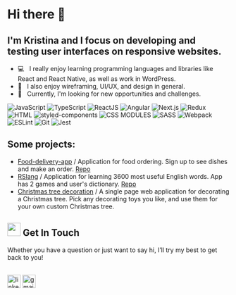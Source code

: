 # Hi there 👋

## I'm Kristina and I focus on developing and testing user interfaces on responsive websites. 
- 💻 &nbsp; I really enjoy learning programming languages and libraries like React and React Native, as well as work in WordPress.
- 🦄 &nbsp; I also enjoy wireframing, UI/UX, and design in general. 
- 🚀 &nbsp; Currently, I'm looking for new opportunities and challenges. 

![JavaScript](https://img.shields.io/badge/-JavaScript-0D1117?style=for-the-badge&logo=JavaScript)
![TypeScript](https://img.shields.io/badge/-TypeScript-0D1117?style=for-the-badge&logo=TypeScript)
![ReactJS](https://img.shields.io/badge/-ReactJS-0D1117?style=for-the-badge&logo=React)
![Angular](https://img.shields.io/badge/-Angular-0D1117?style=for-the-badge&logo=Angular)
![Next.js](https://img.shields.io/badge/-Next.js-0D1117?style=for-the-badge&logo=Next.js)
![Redux](https://img.shields.io/badge/-Redux-0D1117?style=for-the-badge&logo=Redux)
![HTML](https://img.shields.io/badge/-HTML-0D1117?style=for-the-badge&logo=html5)
![styled-components](https://img.shields.io/badge/-Styled_Component-0D1117?style=for-the-badge&logo=styled%20components)
![CSS MODULES](https://img.shields.io/badge/-CSS_Modules-0D1117?style=for-the-badge&logo=css3)
![SASS](https://img.shields.io/badge/-SASS-0D1117?style=for-the-badge&logo=sass)
![Webpack](https://img.shields.io/badge/-Webpack-0D1117?style=for-the-badge&logo=Webpack)
![ESLint](https://img.shields.io/badge/-ESLint-0D1117?style=for-the-badge&logo=ESLint)
![Git](https://img.shields.io/badge/-Git-0D1117?style=for-the-badge&logo=Git)
![Jest](https://img.shields.io/badge/-Jest-0D1117?style=for-the-badge&logo=Jest)


## Some projects:
- [Food-delivery-app](https://food-order-delivery-app.netlify.app/) / Application for food ordering. Sign up to see dishes and make an order. [Repo](https://github.com/kristykov/Food-order-app)
- [RSlang](https://rs-lang-rs-school.netlify.app/) / Application for learning 3600 most useful English words. App has 2 games and user's dictionary. [Repo](https://github.com/kristykov/rslang)
- [Christmas tree decoration](https://kristykov.github.io/Christmas-project/dist/) / A single page web application for decorating a Christmas tree. Pick any decorating toys you like, and use them for your own custom Christmas tree. 


## <img src="https://media.giphy.com/media/iY8CRBdQXODJSCERIr/giphy.gif" width="30px"> Get In Touch
Whether you have a question or just want to say hi, I’ll try my best to get back to you!
<br>

<br>
<a href="https://www.linkedin.com/in/krystsina-kavalevich/" target="blank"><img align="center"
src="https://img.shields.io/badge/linkedin-%231DA1F2.svg?style=for-the-badge&logo=linkedin&logoColor=white"
alt="linkedin" height="30"/></a>
<a href="https://mailto:krikoax@gmail.com" target="blank"><img align="center"
src="https://img.shields.io/badge/gmail-EA4335.svg?style=for-the-badge&logo=gmail&logoColor=white"
alt="gmail" height="30"/></a>




